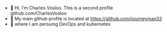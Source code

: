  
- 💞️ Hi, I’m Charles Vosloo. This is a second profile github.com/CharlesVosloo
- 👋 My main github profile is located at https://github.com/journeyman33
- 👀 where I am persuing DevOps and kubernetes




<!---
journeyman33/journeyman33 is a ✨ special ✨ repository because its `README.md` (this file) appears on your GitHub profile.
You can click the Preview link to take a look at your changes.
--->
